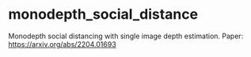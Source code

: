# monodepth_social_distance
Monodepth social distancing with single image depth estimation. Paper: https://arxiv.org/abs/2204.01693 
